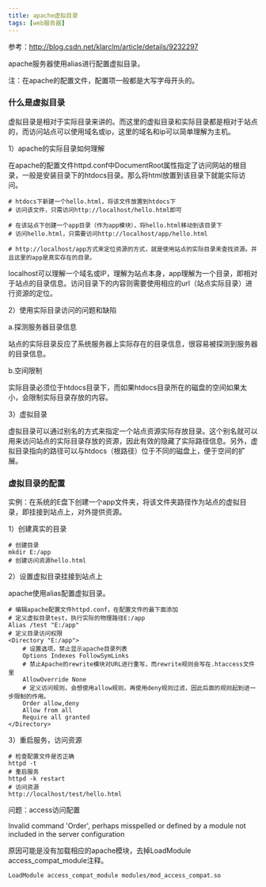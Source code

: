 ```yaml
---
title: apache虚拟目录
tags: [web服务器]
---
```


参考：http://blog.csdn.net/klarclm/article/details/9232297

apache服务器使用alias进行配置虚拟目录。

注：在apache的配置文件，配置项一般都是大写字母开头的。

### 什么是虚拟目录

虚拟目录是相对于实际目录来讲的。而这里的虚拟目录和实际目录都是相对于站点的，而访问站点可以使用域名或ip，这里的域名和ip可以简单理解为主机。

1）apache的实际目录如何理解

在apache的配置文件httpd.conf中DocumentRoot属性指定了访问网站的根目录，一般是安装目录下的htdocs目录。那么将html放置到该目录下就能实际访问。

```
# htdocs下新建一个hello.html，将该文件放置到htdocs下
# 访问该文件，只需访问http://localhost/hello.html即可

# 在该站点下创建一个app目录（作为app模块），将hello.html移动到该目录下
# 访问hello.html，只需要访问http://localhost/app/hello.html

# http://localhost/app方式来定位资源的方式，就是使用站点的实际目录来查找资源。并且这里的app是真实存在的目录。
```

localhost可以理解一个域名或IP，理解为站点本身，app理解为一个目录，即相对于站点的目录信息。访问目录下的内容则需要使用相应的url（站点实际目录）进行资源的定位。

2）使用实际目录访问的问题和缺陷

a.探测服务器目录信息

站点的实际目录反应了系统服务器上实际存在的目录信息，很容易被探测到服务器的目录信息。

b.空间限制

实际目录必须位于htdocs目录下，而如果htdocs目录所在的磁盘的空间如果太小，会限制实际目录存放的内容。

3）虚拟目录

虚拟目录可以通过别名的方式来指定一个站点资源实际存放目录。这个别名就可以用来访问站点的实际目录存放的资源，因此有效的隐藏了实际路径信息。另外，虚拟目录指向的路径可以与htdocs（根路径）位于不同的磁盘上，便于空间的扩展。

### 虚拟目录的配置

实例：在系统的E盘下创建一个app文件夹，将该文件夹路径作为站点的虚拟目录，即挂接到站点上，对外提供资源。

1）创建真实的目录

```
# 创建目录
mkdir E:/app
# 创建访问资源hello.html
```

2）设置虚拟目录挂接到站点上

apache使用alias配置虚拟目录。

```
# 编辑apache配置文件httpd.conf，在配置文件的最下面添加
# 定义虚拟目录test，执行实际的物理路径E:/app
Alias /test "E:/app"
# 定义目录访问权限
<Directory "E:/app">
    # 设置选项，禁止显示apache目录列表
    Options Indexes FollowSymLinks
    # 禁止Apache的rewrite模块对URL进行重写，而rewrite规则会写在.htaccess文件里
    AllowOverride None
    # 定义访问规则，会想使用allow规则，再使用deny规则过滤，因此后面的规则起到进一步限制的作用。
    Order allow,deny
    Allow from all
    Require all granted
</Directory>
```

3）重启服务，访问资源

```
# 检查配置文件是否正确
httpd -t
# 重启服务
httpd -k restart
# 访问资源
http://localhost/test/hello.html
```


问题：access访问配置

Invalid command 'Order', perhaps misspelled or defined by a module not included in the server configuration

原因可能是没有加载相应的apache模块，去掉LoadModule access_compat_module注释。

```
LoadModule access_compat_module modules/mod_access_compat.so
```